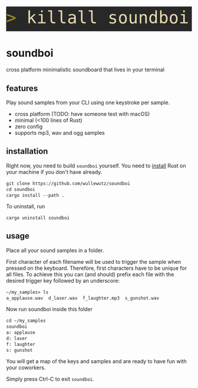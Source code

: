 ![logo](doc/logo.png)

# soundboi

cross platform minimalistic soundboard that lives in your terminal

## features

Play sound samples from your CLI using one keystroke per sample.

* cross platform (TODO: have someone test with macOS)
* minimal (<100 lines of Rust)
* zero config
* supports mp3, wav and ogg samples

## installation

Right now, you need to build `soundboi` yourself.
You need to [install](https://www.rust-lang.org/learn/get-started) Rust
on your machine if you don't have already.

```
git clone https://github.com/wullewutz/soundboi
cd soundboi
cargo install --path .
```

To uninstall, run
```
cargo uninstall soundboi
```

## usage

Place all your sound samples in a folder.

First character of each filename will be used to trigger the sample when
pressed on the keyboard.
Therefore, first characters have to be unique for all files.
To achieve this you can (and should) prefix each file with the desired trigger
key followed by an underscore:

```
~/my_samples> ls
a_applause.wav	d_laser.wav  f_laughter.mp3  s_gunshot.wav
```
Now run soundboi inside this folder

```
cd ~/my_samples
soundboi
a: applause
d: laser
f: laughter
s: gunshot
```

You will get a map of the keys and samples and are ready to have fun with your
coworkers.

Simply press Ctrl-C to exit `soundboi`.
